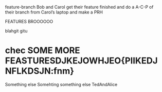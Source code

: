 feature-branch
Bob and Carol get their feature finished and do a A-C-P of their branch from Carol’s laptop and make a PRH


FEATURES BROOOOOO

blahgit 
gitu

chec
SOME MORE FEASTURESDJKEJOWHJEO{PIIKEDJNFLKDSJN:fnm}
=======
Something else
Somehting 
something else
TedAndAlice
